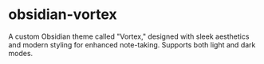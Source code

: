 # obsidian-vortex
A custom Obsidian theme called "Vortex," designed with sleek aesthetics and modern styling for enhanced note-taking. Supports both light and dark modes.
